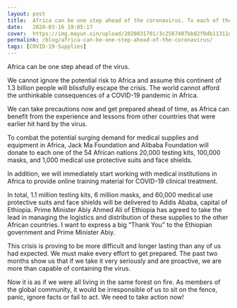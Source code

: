 ```yaml
---
layout: post
title:  Africa can be one step ahead of the coronavirus. To each of the 54 African countries, we will donate 20,000 test kits, 100,000 masks and 1,000 medical use protective suits and face shields. 
date:   2020-03-16 19:05:17
cover:  https://img.mayun.xin/upload/2020031701/3c2567407bb82f0db11311d235a227b7.jpg
permalink: /blog/africa-can-be-one-step-ahead-of-the-coronavirus/
tags: [COVID-19-Supplies]
---
```


Africa can be one step ahead of the virus.

We cannot ignore the potential risk to Africa and assume this continent of 1.3 billion people will blissfully escape the crisis. The world cannot afford the unthinkable consequences of a COVID-19 pandemic in Africa. 

We can take precautions now and get prepared ahead of time, as Africa can benefit from the experience and lessons from other countries that were earlier hit hard by the virus.

To combat the potential surging demand for medical supplies and equipment in Africa, Jack Ma Foundation and Alibaba Foundation will donate to each one of the 54 African nations 20,000 testing kits, 100,000 masks, and 1,000 medical use protective suits and face shields. 

In addition, we will immediately start working with medical institutions in Africa to provide online training material for COVID-19 clinical treatment.

In total, 1.1 million testing kits, 6 million masks, and 60,000 medical use protective suits and face shields will be delivered to Addis Ababa, capital of Ethiopia. Prime Minister Abiy Ahmed Ali of Ethiopia has agreed to take the lead in managing the logistics and distribution of these supplies to the other African countries. I want to express a big “Thank You” to the Ethiopian government and Prime Minister Abiy.

This crisis is proving to be more difficult and longer lasting than any of us had expected. We must make every effort to get prepared. The past two months show us that if we take it very seriously and are proactive, we are more than capable of containing the virus. 

Now it is as if we were all living in the same forest on fire. As members of the global community, it would be irresponsible of us to sit on the fence, panic, ignore facts or fail to act. We need to take action now!

